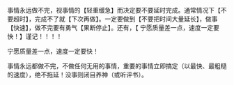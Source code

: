 事情永远做不完，视事情的【轻重缓急】而决定要不要延时完成。通常情况下【不要超时】，完成不了就【下次再做】。一定要做到【不要把时间大量延长】，做事【快速】，做不完要有勇气【果断停止】。还有，【 宁愿质量差一点，速度一定要快！】谨记！！！！

宁愿质量差一点，速度一定要快！ 

事情永远都做不完，不做任何无用的事情，重要的事情立即搞定（以最快、最粗糙的速度），绝不拖延！没事则闭目养神（或听评书）。